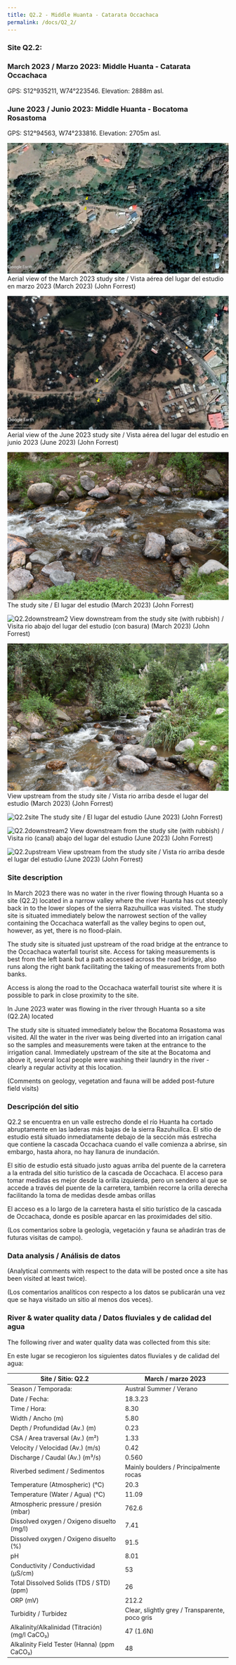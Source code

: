 ```yaml
---
title: Q2.2 - Middle Huanta - Catarata Occachaca
permalink: /docs/Q2_2/
---
```



### Site Q2.2: 

### March 2023 / Marzo 2023: Middle Huanta - Catarata Occachaca

GPS:  S12°935211, W74°223546. 
Elevation:  2888m asl.


### June 2023 / Junio 2023: Middle Huanta - Bocatoma Rosastoma

GPS:  S12°94563, W74°233816. 
Elevation:  2705m asl.
 

![Q2.2](/assets/sites/Q2.2.jpg)
Aerial view of the March 2023 study site / Vista aérea del lugar del estudio en marzo 2023 (March 2023) (John Forrest)

![Q2.2](/assets/sites/Q2.2A.jpg)
Aerial view of the June 2023 study site / Vista aérea del lugar del estudio en junio 2023 (June 2023) (John Forrest)


![Q2.2site](/assets/sites/Q2.2site.jpg)
The study site / El lugar del estudio (March 2023) (John Forrest)

![Q2.2downstream2](/assets/sites/Q2.2downstream2.JPG)
View downstream from the study site (with rubbish) / Visita rio abajo del lugar del estudio (con basura) (March 2023) (John Forrest)

![Q2.2upstream](/assets/sites/Q2.2upstream.jpg)
View upstream from the study site / Vista rio arriba desde el lugar del estudio (March 2023) (John Forrest)


![Q2.2site](/assets/sites/Q2.2Asite.jpg)
The study site / El lugar del estudio (June 2023) (John Forrest)

![Q2.2downstream2](/assets/sites/Q2.2Adownstream2.JPG)
View downstream from the study site (with rubbish) / Visita rio (canal) abajo del lugar del estudio (June 2023) (John Forrest)

![Q2.2upstream](/assets/sites/Q2.2Aupstream.jpg)
View upstream from the study site / Vista rio arriba desde el lugar del estudio (June 2023) (John Forrest)


### Site description

In March 2023 there was no water in the river flowing through Huanta so a site (Q2.2) located in a narrow valley where the river Huanta has cut steeply back in to the lower slopes of the sierra Razuhuillca was visited. The study site is situated immediately below the narrowest section of the valley containing the Occachaca waterfall as the valley begins to open out, however, as yet, there is no flood-plain.

The study site is situated just upstream of the road bridge at the entrance to the Occachaca waterfall tourist site. Access for taking measurements is best from the left bank but a path accessed across the road bridge, also runs along the right bank facilitating the taking of measurements from both banks.

Access is along the road to the Occachaca waterfall tourist site where it is possible to park in close proximity to the site.


In June 2023 water was flowing in the river through Huanta so a site (Q2.2A) located 

The study site is situated immediately below the Bocatoma Rosastoma was visited. All the water in the river was being diverted into an irrigation canal so the samples and measurements were taken at the entrance to the irrigation canal. Immediately upstream of the site at the Bocatoma and above it, several local people were washing their laundry in the river - clearly a regular activity at this location. 

(Comments on geology, vegetation and fauna will be added post-future field visits)

### Descripción del sitio

Q2.2 se encuentra en un valle estrecho donde el río Huanta ha cortado abruptamente en las laderas más bajas de la sierra Razuhuillca. El sitio de estudio está situado inmediatamente debajo de la sección más estrecha que contiene la cascada Occachaca cuando el valle comienza a abrirse, sin embargo, hasta ahora, no hay llanura de inundación.

El sitio de estudio está situado justo aguas arriba del puente de la carretera a la entrada del sitio turístico de la cascada de Occachaca. El acceso para tomar medidas es mejor desde la orilla izquierda, pero un sendero al que se accede a través del puente de la carretera, también recorre la orilla derecha facilitando la toma de medidas desde ambas orillas

El acceso es a lo largo de la carretera hasta el sitio turístico de la cascada de Occachaca, donde es posible aparcar en las proximidades del sitio.

(Los comentarios sobre la geología, vegetación y fauna se añadirán tras de futuras visitas de campo).


### Data analysis / Análisis de datos

(Analytical comments with respect to the data will be posted once a site has been visited at least twice).

(Los comentarios analíticos con respecto a los datos se publicarán una vez que se haya visitado un sitio al menos dos veces).

### River & water quality data / Datos fluviales y de calidad del agua

The following river and water quality data was collected from this site:

En este lugar se recogieron los siguientes datos fluviales y de calidad del agua:

|     Site / Sitio: Q2.2                                   |     March / marzo 2023                                           |
|----------------------------------------------------------|----------------------------------------------------------|
|     Season / Temporada:                                  |     Austral Summer / Verano                              |
|     Date / Fecha:                                        |     18.3.23                                              |
|     Time / Hora:                                         |     8.30                                                 |
|     Width / Ancho (m)                                    |     5.80                                                 |
|     Depth / Profundidad (Av.) (m)                        |     0.23                                                 |
|     CSA / Area traversal (Av.) (m²)                      |     1.33                                                 |
|     Velocity / Velocidad  (Av.) (m/s)                    |     0.42                                                 |
|     Discharge / Caudal (Av.) (m³/s)                      |     0.560                                                |
|     Riverbed sediment / Sedimentos                       |     Mainly boulders / Principalmente rocas               |
|     Temperature (Atmospheric) (°C)                       |     20.3                                                 |
|     Temperature (Water / Agua) (°C)                      |     11.09                                                |
|     Atmospheric pressure / presión (mbar)                |     762.6                                                |
|     Dissolved oxygen /   Oxigeno disuelto (mg/l)         |     7.41                                                 |
|     Dissolved oxygen / Oxigeno disuelto (%)              |     91.5                                                 |
|     pH                                                   |     8.01                                                 |
|     Conductivity / Conductividad (µS/cm)                 |     53                                                   |
|     Total Dissolved Solids (TDS / STD)  (ppm)            |     26                                                   |
|     ORP (mV)                                             |     212.2                                                |
|     Turbidity / Turbidez                                 |     Clear, slightly grey / Transparente,   poco gris     |
|     Alkalinity/Alkalinidad   (Titración) (mg/l CaCO₃)    |     47 (1.6N)                                            |
|     Alkalinity Field Tester (Hanna) (ppm CaCO₃)          |     48                                                   |

